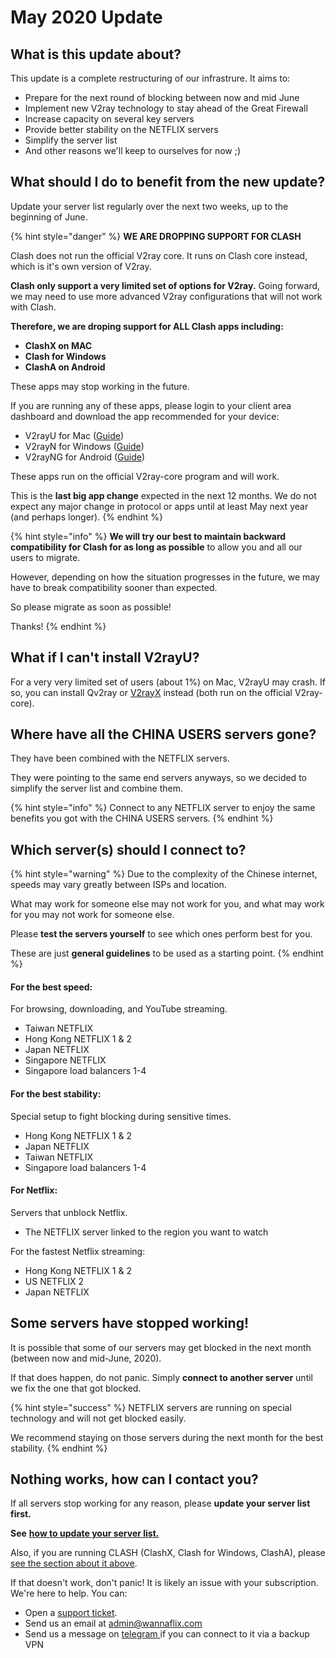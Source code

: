 # May 2020 Update

## What is this update about?

This update is a complete restructuring of our infrastrure. It aims to:

* Prepare for the next round of blocking between now and mid June
* Implement new V2ray technology to stay ahead of the Great Firewall
* Increase capacity on several key servers
* Provide better stability on the NETFLIX servers
* Simplify the server list
* And other reasons we'll keep to ourselves for now ;)

## What should I do to benefit from the new update?

Update your server list regularly over the next two weeks, up to the beginning of June.

{% hint style="danger" %}
**WE ARE DROPPING SUPPORT FOR CLASH**&#x20;

Clash does not run the official V2ray core. It runs on Clash core instead, which is it's own version of V2ray.&#x20;

**Clash only support a very limited set of options for V2ray.** Going forward, we may need to use more advanced V2ray configurations that will not work with Clash.&#x20;

**Therefore, we are droping support for ALL Clash apps including:**

* **ClashX on MAC**
* **Clash for Windows**
* **ClashA on Android**

These apps may stop working in the future.&#x20;

If you are running any of these apps, please login to your client area dashboard and download the app recommended for your device:

* V2rayU for Mac ([Guide](../installation-guides/mac-os/v2rayu.md))
* V2rayN for Windows ([Guide](../windows/v2ray-shadowsocks/v2rayn-recommended.md))
* V2rayNG for Android ([Guide](../installation-guides/android/v2ray-shadowsocks/v2rayng-recommended.md))

These apps run on the official V2ray-core program and will work.

This is the **last big app change** expected in the next 12 months. We do not expect any major change in protocol or apps until at least May next year (and perhaps longer).
{% endhint %}

{% hint style="info" %}
**We will try our best to maintain backward compatibility for Clash for as long as possible** to allow you and all our users to migrate.

However, depending on how the situation progresses in the future, we may have to break compatibility sooner than expected.

So please migrate as soon as possible!

Thanks!
{% endhint %}

## What if I can't install V2rayU?

For a very very limited set of users (about 1%) on Mac, V2rayU may crash. If so, you can install Qv2ray or [V2rayX](https://github.com/Cenmrev/V2RayX) instead (both run on the official V2ray-core).

## Where have all the CHINA USERS servers gone?

They have been combined with the NETFLIX servers.

They were pointing to the same end servers anyways, so we decided to simplify the server list and combine them.

{% hint style="info" %}
Connect to any NETFLIX server to enjoy the same benefits you got with the CHINA USERS servers.
{% endhint %}

## Which server(s) should I connect to?

{% hint style="warning" %}
Due to the complexity of the Chinese internet, speeds may vary greatly between ISPs and location.

What may work for someone else may not work for you, and what may work for you may not work for someone else.&#x20;

Please **test the servers yourself** to see which ones perform best for you.

These are just **general guidelines** to be used as a starting point.
{% endhint %}

#### For the best speed:

For browsing, downloading, and YouTube streaming.

* Taiwan NETFLIX
* Hong Kong NETFLIX 1 & 2
* Japan NETFLIX
* Singapore NETFLIX
* Singapore load balancers 1-4

#### For the best stability:

Special setup to fight blocking during sensitive times.

* Hong Kong NETFLIX 1 & 2
* Japan NETFLIX
* Taiwan NETFLIX
* Singapore load balancers 1-4

#### For Netflix:

Servers that unblock Netflix.

* The NETFLIX server linked to the region you want to watch

For the fastest Netflix streaming:

* Hong Kong NETFLIX 1 & 2
* US NETFLIX 2
* Japan NETFLIX

## Some servers have stopped working!

It is possible that some of our servers may get blocked in the next month (between now and mid-June, 2020).&#x20;

If that does happen, do not panic. Simply **connect to another server** until we fix the one that got blocked.&#x20;

{% hint style="success" %}
NETFLIX servers are running on special technology and will not get blocked easily.&#x20;

We recommend staying on those servers during the next month for the best stability.
{% endhint %}

## Nothing works, how can I contact you?

If all servers stop working for any reason, please **update your server list first.**

**See** [**how to update your server list.**](../faq/updating-the-server-list.md)

Also, if you are running CLASH (ClashX, Clash for Windows, ClashA), please [see the section about it above](may-2020-update.md#what-should-i-do-to-benefit-from-the-new-update).

If that doesn't work, don't panic! It is likely an issue with your subscription. We're here to help. You can:

* Open a [support ticket](https://wannaflix.net/submitticket.php?step=2\&deptid=1).
* Send us an email at admin@wannaflix.com
* Send us a message on [telegram ](https://t.me/wannaflixvpn)if you can connect to it via a backup VPN
